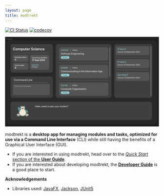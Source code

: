 ```yaml
---
layout: page
title: modtrekt
---
```


[![CI Status](https://github.com/AY2223S1-CS2103T-W10-4/tp/workflows/Java%20CI/badge.svg)](https://github.com/AY2223S1-CS2103T-W10-4/tp/actions)
[![codecov](https://codecov.io/gh/AY2223S1-CS2103T-W10-4/tp/branch/master/graph/badge.svg?token=RSDSWGQ5BC)](https://codecov.io/gh/AY2223S1-CS2103T-W10-4/tp)

![Ui](images/Ui.png)

modtrekt is a **desktop app for managing modules and tasks, optimized for use via a Command Line Interface** (CLI) while still having the benefits of a Graphical User Interface (GUI).

* If you are interested in using modtrekt, head over to the [_Quick Start_ section of the **User Guide**](UserGuide.html#quick-start).
* If you are interested about developing modtrekt, the [**Developer Guide**](DeveloperGuide.html) is a good place to start.


**Acknowledgements**

* Libraries used: [JavaFX](https://openjfx.io/), [Jackson](https://github.com/FasterXML/jackson), [JUnit5](https://github.com/junit-team/junit5)
